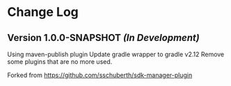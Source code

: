 Change Log
==========

Version 1.0.0-SNAPSHOT *(In Development)*
--------------------------------

Using maven-publish plugin 
Update gradle wrapper to gradle v2.12
Remove some plugins that are no more used.

Forked from https://github.com/sschuberth/sdk-manager-plugin
